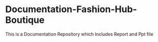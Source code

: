 # Documentation-Fashion-Hub-Boutique
This is a Documentation Repository which Includes Report and Ppt file
